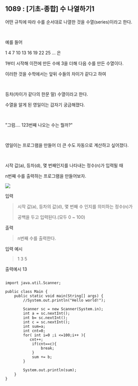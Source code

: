 ## 1089 : [기초-종합] 수 나열하기1


어떤 규칙에 따라 수를 순서대로 나열한 것을 수열(series)이라고 한다.

​

예를 들어

1 4 7 10 13 16 19 22 25 ... 은

1부터 시작해 이전에 만든 수에 3을 더해 다음 수를 만든 수열이다.

이러한 것을 수학에서는 앞뒤 수들의 차이가 같다고 하여

​

등차(차이가 같다의 한문 말) 수열이라고 한다.

수열을 알게 된 영일이는 갑자기 궁금해졌다.

​

"그럼.... 123번째 나오는 수는 뭘까?"

​

영일이는 프로그램을 만들어 더 큰 수도 자동으로 계산하고 싶어졌다.

​

시작 값(a), 등차(d), 몇 번째인지를 나타내는 정수(n)가 입력될 때

n번째 수를 출력하는 프로그램을 만들어보자.

<img src="https://codeup.kr/upload/pimg6205_1.png">








입력

>시작 값(a), 등차의 값(d), 몇 번째 수 인지를 의미하는 정수(n)가
>
>공백을 두고 입력된다.(모두 0 ~ 100)





출력

>n번째 수를 출력한다.

입력 예시

>1  3  5


출력예시
13


```shell

import java.util.Scanner;

public class Main {
    public static void main(String[] args) {
        //System.out.println("Hello world!");

        Scanner sc = new Scanner(System.in);
        int a = sc.nextInt();
        int b= sc.nextInt();
        int c = sc.nextInt();
        int sum=a;
        int cnt=0;
        for( int i=0 ;i <=100;i++ ){
           cnt++;
            if(cnt==c){
                break;
            }
            sum += b;
        }

        System.out.println(sum);
    }
}
```
